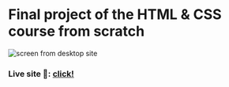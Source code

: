 # Final project of the HTML & CSS course from scratch

![screen from desktop site](https://awesomescreenshot.s3.amazonaws.com/image/2054260/20628633-06688fce12b6b7c5fa7c4c1cf3fdc099.png?X-Amz-Algorithm=AWS4-HMAC-SHA256&X-Amz-Credential=AKIAJSCJQ2NM3XLFPVKA%2F20220121%2Fus-east-1%2Fs3%2Faws4_request&X-Amz-Date=20220121T172140Z&X-Amz-Expires=28800&X-Amz-SignedHeaders=host&X-Amz-Signature=f0865a1b0bfa47764f144a2f94ebbd05f2013a0421285db76567c5549438e213)

### Live site 🔴: [click!](https://turbobaguettes.github.io/PolskieSmaki/)
